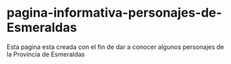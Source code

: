 # pagina-informativa-personajes-de-Esmeraldas
Esta pagina esta creada con el fin de dar a conocer algunos personajes de la Provincia de Esmeraldas
